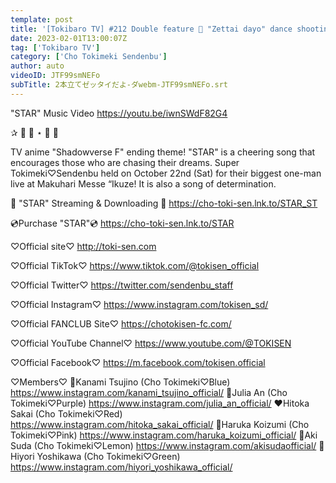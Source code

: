 ```yaml
---
template: post
title: '[Tokibaro TV] #212 Double feature 🌟 "Zettai dayo" dance shooting & close-up on the radio recording site'
date: 2023-02-01T13:00:07Z
tag: ['Tokibaro TV']
category: ['Cho Tokimeki Sendenbu']
author: auto 
videoID: JTF99smNEFo
subTitle: 2本立てゼッタイだよ-ダwebm-JTF99smNEFo.srt
---
```

"STAR" Music Video
https://youtu.be/iwnSWdF82G4

✰ ﾟ ･ ⋆ ｡ ﾟ


TV anime "Shadowverse F" ending theme!
"STAR" is a cheering song that encourages those who are chasing their dreams.
Super Tokimeki♡Sendenbu held on October 22nd (Sat) for their biggest one-man live at Makuhari Messe “Ikuze! It is also a song of determination.


🎵 "STAR" Streaming & Downloading 🎵
https://cho-toki-sen.lnk.to/STAR_ST


💿Purchase "STAR"💿
https://cho-toki-sen.lnk.to/STAR

♡Official site♡
http://toki-sen.com

♡Official TikTok♡
https://www.tiktok.com/@tokisen_official

♡Official Twitter♡
https://twitter.com/sendenbu_staff

♡Official Instagram♡
https://www.instagram.com/tokisen_sd/

♡Official FANCLUB Site♡
https://chotokisen-fc.com/

♡Official YouTube Channel♡
https://www.youtube.com/@TOKISEN

♡Official Facebook♡
https://m.facebook.com/tokisen.official

♡Members♡
💙Kanami Tsujino (Cho Tokimeki♡Blue)
https://www.instagram.com/kanami_tsujino_official/
💜Julia An (Cho Tokimeki♡Purple)
https://www.instagram.com/julia_an_official/
❤️Hitoka Sakai (Cho Tokimeki♡Red)
https://www.instagram.com/hitoka_sakai_official/
💖Haruka Koizumi (Cho Tokimeki♡Pink)
https://www.instagram.com/haruka_koizumi_official/
💛Aki Suda (Cho Tokimeki♡Lemon)
https://www.instagram.com/akisudaofficial/
💚Hiyori Yoshikawa (Cho Tokimeki♡Green)
https://www.instagram.com/hiyori_yoshikawa_official/
